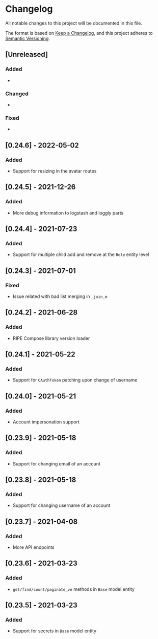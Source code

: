 # Changelog

All notable changes to this project will be documented in this file.

The format is based on [Keep a Changelog](https://keepachangelog.com/en/1.0.0/),
and this project adheres to [Semantic Versioning](https://semver.org/spec/v2.0.0.html).

## [Unreleased]

### Added

*

### Changed

*

### Fixed

*

## [0.24.6] - 2022-05-02

### Added

* Support for resizing in the avatar routes

## [0.24.5] - 2021-12-26

### Added

* More debug information to logstash and loggly parts

## [0.24.4] - 2021-07-23

### Added

* Support for multiple child add and remove at the `Role` entity level

## [0.24.3] - 2021-07-01

### Fixed

* Issue related with bad list merging in `_join_m`

## [0.24.2] - 2021-06-28

### Added

* RIPE Compose library version loader

## [0.24.1] - 2021-05-22

### Added

* Support for `OAuthToken` patching upon change of username

## [0.24.0] - 2021-05-21

### Added

* Account impersonation support

## [0.23.9] - 2021-05-18

### Added

* Support for changing email of an account

## [0.23.8] - 2021-05-18

### Added

* Support for changing username of an account

## [0.23.7] - 2021-04-08

### Added

* More API endpoints

## [0.23.6] - 2021-03-23

### Added

* `get/find/count/paginate_ve` methods in `Base` model entity

## [0.23.5] - 2021-03-23

### Added

* Support for secrets in `Base` model entity
